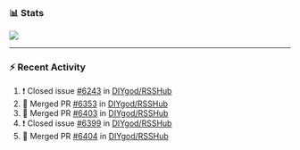 ### :bar_chart: Stats

<a href="#">
  <img align="center" src="https://github-readme-stats.vercel.app/api?username=henryqw&count_private=true&show_icons=true" />
</a>
<!-- <a href="#">
  <img align="center" src="https://github-readme-stats-git-master.henryqw.vercel.app/api/top-langs/?username=HenryQW&layout=compact" />
</a> -->

---

### :zap: Recent Activity

<!--START_SECTION:activity-->

1. ❗️ Closed issue [#6243](https://github.com/DIYgod/RSSHub/issues/6243) in [DIYgod/RSSHub](https://github.com/DIYgod/RSSHub)
2. 🎉 Merged PR [#6353](https://github.com/DIYgod/RSSHub/pull/6353) in [DIYgod/RSSHub](https://github.com/DIYgod/RSSHub)
3. 🎉 Merged PR [#6403](https://github.com/DIYgod/RSSHub/pull/6403) in [DIYgod/RSSHub](https://github.com/DIYgod/RSSHub)
4. ❗️ Closed issue [#6399](https://github.com/DIYgod/RSSHub/issues/6399) in [DIYgod/RSSHub](https://github.com/DIYgod/RSSHub)
5. 🎉 Merged PR [#6404](https://github.com/DIYgod/RSSHub/pull/6404) in [DIYgod/RSSHub](https://github.com/DIYgod/RSSHub)
<!--END_SECTION:activity-->
